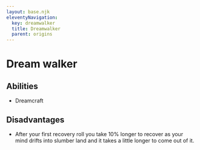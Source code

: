 ```yaml
---
layout: base.njk
eleventyNavigation:
  key: dreamwalker
  title: Dreamwalker
  parent: origins
---
```


# Dream walker

## Abilities

* Dreamcraft
## Disadvantages

* After your first recovery roll you take 10% longer to recover as your mind drifts into slumber land and it takes a little longer to come out of it.